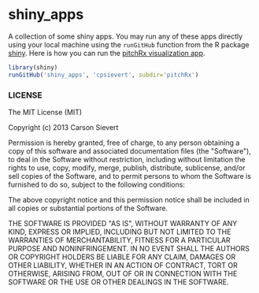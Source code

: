 shiny_apps
=======


A collection of some shiny apps. You may run any of these apps directly using your local machine using the `runGitHub` function from the R package [shiny](http://cran.r-project.org/web/packages/shiny/index.html). 
Here is how you can run the [pitchRx visualization app](http://glimmer.rstudio.com/cpsievert/pitchRx/).

```r
library(shiny)
runGitHub('shiny_apps', 'cpsievert', subdir='pitchRx')
```

### LICENSE

The MIT License (MIT)

Copyright (c) 2013 Carson Sievert

Permission is hereby granted, free of charge, to any person obtaining a copy
of this software and associated documentation files (the "Software"), to deal
in the Software without restriction, including without limitation the rights
to use, copy, modify, merge, publish, distribute, sublicense, and/or sell
copies of the Software, and to permit persons to whom the Software is
furnished to do so, subject to the following conditions:

The above copyright notice and this permission notice shall be included in
all copies or substantial portions of the Software.

THE SOFTWARE IS PROVIDED "AS IS", WITHOUT WARRANTY OF ANY KIND, EXPRESS OR
IMPLIED, INCLUDING BUT NOT LIMITED TO THE WARRANTIES OF MERCHANTABILITY,
FITNESS FOR A PARTICULAR PURPOSE AND NONINFRINGEMENT. IN NO EVENT SHALL THE
AUTHORS OR COPYRIGHT HOLDERS BE LIABLE FOR ANY CLAIM, DAMAGES OR OTHER
LIABILITY, WHETHER IN AN ACTION OF CONTRACT, TORT OR OTHERWISE, ARISING FROM,
OUT OF OR IN CONNECTION WITH THE SOFTWARE OR THE USE OR OTHER DEALINGS IN
THE SOFTWARE.


